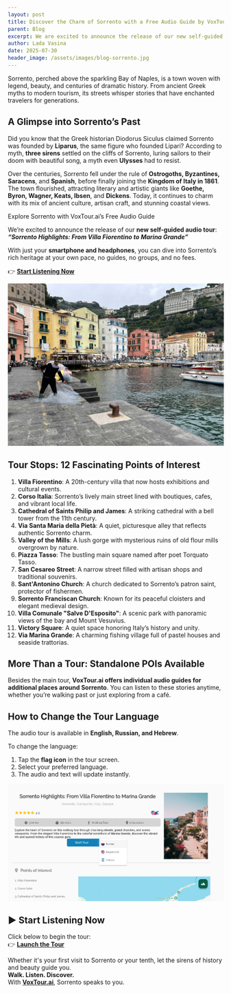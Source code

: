 ```yaml
---
layout: post
title: Discover the Charm of Sorrento with a Free Audio Guide by VoxTour.ai
parent: Blog
excerpt: We are excited to announce the release of our new self-guided audio tour, Sorrento Highlights, From Villa Fiorentino to Marina Grande. With just your smartphone and headphones, you can dive into Sorrento’s rich heritage at your own pace.
author: Lada Vasina
date: 2025-07-30
header_image: /assets/images/blog-sorrento.jpg
---
```


Sorrento, perched above the sparkling Bay of Naples, is a town woven with legend, beauty, and centuries of dramatic history. From ancient Greek myths to modern tourism, its streets whisper stories that have enchanted travelers for generations.

## A Glimpse into Sorrento’s Past

Did you know that the Greek historian Diodorus Siculus claimed Sorrento was founded by **Liparus**, the same figure who founded Lipari? According to myth, **three sirens** settled on the cliffs of Sorrento, luring sailors to their doom with beautiful song, a myth even **Ulysses** had to resist.

Over the centuries, Sorrento fell under the rule of **Ostrogoths, Byzantines, Saracens**, and **Spanish**, before finally joining the **Kingdom of Italy in 1861**. The town flourished, attracting literary and artistic giants like **Goethe, Byron, Wagner, Keats, Ibsen**, and **Dickens**. Today, it continues to charm with its mix of ancient culture, artisan craft, and stunning coastal views.

Explore Sorrento with VoxTour.ai’s Free Audio Guide

We’re excited to announce the release of our **new self-guided audio tour**:  
**_“Sorrento Highlights: From Villa Fiorentino to Marina Grande”_**

With just your **smartphone and headphones**, you can dive into Sorrento’s rich heritage at your own pace, no guides, no groups, and no fees.

👉 **[Start Listening Now](https://widget.voxtour.ai/?apiKey=96f5b69a-6f16-4b36-ae05-b85a7dd728a6&tourId=34966c35-73f8-4b92-b475-1494b276e3ce&locale=en&fullScreen=true&fullScreenTriggerable=false)**

![Language Selection Screenshot](/assets/images/sorrento-marine.jpg)

## Tour Stops: 12 Fascinating Points of Interest

1. **Villa Fiorentino**: A 20th-century villa that now hosts exhibitions and cultural events.
2. **Corso Italia**: Sorrento’s lively main street lined with boutiques, cafes, and vibrant local life.
3. **Cathedral of Saints Philip and James**: A striking cathedral with a bell tower from the 11th century.
4. **Via Santa Maria della Pietà**: A quiet, picturesque alley that reflects authentic Sorrento charm.
5. **Valley of the Mills**: A lush gorge with mysterious ruins of old flour mills overgrown by nature.
6. **Piazza Tasso**: The bustling main square named after poet Torquato Tasso.
7. **San Cesareo Street**: A narrow street filled with artisan shops and traditional souvenirs.
8. **Sant'Antonino Church**: A church dedicated to Sorrento’s patron saint, protector of fishermen.
9. **Sorrento Franciscan Church**: Known for its peaceful cloisters and elegant medieval design.
10. **Villa Comunale "Salve D'Esposito"**: A scenic park with panoramic views of the bay and Mount Vesuvius.
11. **Victory Square**: A quiet space honoring Italy’s history and unity.
12. **Via Marina Grande**: A charming fishing village full of pastel houses and seaside trattorias.

## More Than a Tour: Standalone POIs Available

Besides the main tour, **VoxTour.ai offers individual audio guides for additional places around Sorrento**. You can listen to these stories anytime, whether you’re walking past or just exploring from a café.

## How to Change the Tour Language

The audio tour is available in **English, Russian, and Hebrew**.

To change the language:
1. Tap the **flag icon** in the tour screen.
2. Select your preferred language.
3. The audio and text will update instantly.

![Language Selection Screenshot](/assets/images/sorrento-screen.jpg)


## ▶️ Start Listening Now

Click below to begin the tour:  
👉 **[Launch the Tour](https://widget.voxtour.ai/?apiKey=96f5b69a-6f16-4b36-ae05-b85a7dd728a6&tourId=34966c35-73f8-4b92-b475-1494b276e3ce&locale=en&fullScreen=true&fullScreenTriggerable=false)**


Whether it's your first visit to Sorrento or your tenth, let the sirens of history and beauty guide you.  
**Walk. Listen. Discover.**  
With **[VoxTour.ai](https://voxtour.ai)**, Sorrento speaks to you.
